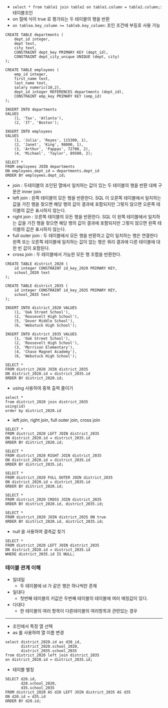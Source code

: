 
* `select * from table1 join table2 on table1.column = table2.column;`: 테이블조인
* on 절에 식이 true 로 평가되는 두 테이블의 행을 반환
* `on tablea.key_column >= tableb.key_column`: 조인 조건에 부등호 사용 가능
```
CREATE TABLE departments (
    dept_id integer,
    dept text,
    city text,
    CONSTRAINT dept_key PRIMARY KEY (dept_id),
    CONSTRAINT dept_city_unique UNIQUE (dept, city)
);

CREATE TABLE employees (
    emp_id integer,
    first_name text,
    last_name text,
    salary numeric(10,2),
    dept_id integer REFERENCES departments (dept_id),
    CONSTRAINT emp_key PRIMARY KEY (emp_id)
);

INSERT INTO departments
VALUES
    (1, 'Tax', 'Atlanta'),
    (2, 'IT', 'Boston');

INSERT INTO employees
VALUES
    (1, 'Julia', 'Reyes', 115300, 1),
    (2, 'Janet', 'King', 98000, 1),
    (3, 'Arthur', 'Pappas', 72700, 2),
    (4, 'Michael', 'Taylor', 89500, 2);
    
SELECT *
FROM employees JOIN departments
ON employees.dept_id = departments.dept_id
ORDER BY employees.dept_id;
```
* join : 두테이블의 조인된 열에서 일치하는 값이 있는 두 테이블의 행을 반환 대체 구문은 inner join
* left join : 왼쪽 테이블의 모든 행을 반환한다. SQL 이 오른쪽 테이블에서 일치하는 값을 가진 행을 찾으면 해당 행의 값이 결과에 포함되지만 그렇지 않으면 오른쪽 테이블의 값은 표시하지 않는다.
* right join : 오른쪽 테이블의 모든 행을 반환한다. SQL 이 왼쪽 테이블에서 일치하는 값을 가진 행을 찾으면 해당 행의 값이 결과에 포함되지만 그렇지 않으면 왼쪽 테이블의 값은 표시하지 않는다.
* full outer join : 두 테이블에서 모든 행을 반환하고 값이 일치하는 행은 연결한다 왼쪽 또는 오른쪽 테이블에 일치하는 값이 없는 행은 쿼리 결과에 다른 테이블에 대한 빈 값이 포함된다.
* cross join : 두 테이블에서 가능한 모든 행 조합을 반환한다.
```
CREATE TABLE district_2020 (
    id integer CONSTRAINT id_key_2020 PRIMARY KEY,
    school_2020 text
);

CREATE TABLE district_2035 (
    id integer CONSTRAINT id_key_2035 PRIMARY KEY,
    school_2035 text
);

INSERT INTO district_2020 VALUES
    (1, 'Oak Street School'),
    (2, 'Roosevelt High School'),
    (5, 'Dover Middle School'),
    (6, 'Webutuck High School');

INSERT INTO district_2035 VALUES
    (1, 'Oak Street School'),
    (2, 'Roosevelt High School'),
    (3, 'Morrison Elementary'),
    (4, 'Chase Magnet Academy'),
    (6, 'Webutuck High School');
    
SELECT *
FROM district_2020 JOIN district_2035
ON district_2020.id = district_2035.id
ORDER BY district_2020.id;
```
* using 사용하여 중복 출력 줄이기
```
select *
from district_2020 join district_2035
using(id)
order by district_2020.id
```
* left join, right join, full outer join, cross join
```
SELECT *
FROM district_2020 LEFT JOIN district_2035
ON district_2020.id = district_2035.id
ORDER BY district_2020.id;

SELECT *
FROM district_2020 RIGHT JOIN district_2035
ON district_2020.id = district_2035.id
ORDER BY district_2035.id;
```
```
SELECT *
FROM district_2020 FULL OUTER JOIN district_2035
ON district_2020.id = district_2035.id
ORDER BY district_2020.id;

SELECT *
FROM district_2020 CROSS JOIN district_2035
ORDER BY district_2020.id, district_2035.id;

SELECT *
FROM district_2020 JOIN district_2035 ON true
ORDER BY district_2020.id, district_2035.id;
```
* null 을 사용하여 결측값 찾기
```
SELECT *
FROM district_2020 LEFT JOIN district_2035
ON district_2020.id = district_2035.id
WHERE district_2035.id IS NULL;
```

### 테이블 관계 이해

* 일대일
  * 두 테이블에 id 가 같은 행은 하나씩만 존재
* 일대다
  * 첫번째 테이블의 키값은 두번째 테이블의 테이블에 여러 매칭값이 있다.
* 다대다
  * 한 테이블의 여러 항목이 다른테이블의 여러항목과 관련있는 경우

--------------

* 조인에서 특정 열 선택
* as 를 사용하여 열 이름 변경
```
select district_2020.id as d20_id,
       district_2020.school_2020,
       district_2035.school_2035
from district_2020 left join district_2035
on district_2020.id = district_2035.id;
```
* 테이블 별칭
```
SELECT d20.id,
       d20.school_2020,
       d35.school_2035
FROM district_2020 AS d20 LEFT JOIN district_2035 AS d35
ON d20.id = d35.id
ORDER BY d20.id;
```